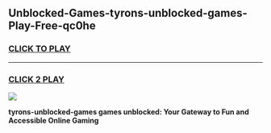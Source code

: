 
## Unblocked-Games-tyrons-unblocked-games-Play-Free-qc0he
<h3>
<a href="https://premium76.site?title=tyrons-unblocked-games&ref=09A">CLICK TO PLAY</a></h3>
<hr>

<h3>
<a href="https://premium76.site?title=tyrons-unblocked-games&ref=09A">CLICK 2 PLAY</a>
  
</h3>

<a href="https://premium76.site?title=tyrons-unblocked-games&ref=09A"><img src="https://clearcache.store/games.png"></a>


**tyrons-unblocked-games games unblocked: Your Gateway to Fun and Accessible Online Gaming**
